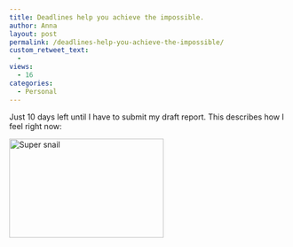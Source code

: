 ```yaml
---
title: Deadlines help you achieve the impossible.
author: Anna
layout: post
permalink: /deadlines-help-you-achieve-the-impossible/
custom_retweet_text:
  - 
views:
  - 16
categories:
  - Personal
---
```

Just 10 days left until I have to submit my draft report. This describes how I feel right now:

<img class="alignnone" alt="Super snail" src="http://www.topito.com/wp-content/uploads/2013/01/code-17.gif" width="278" height="179" />